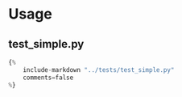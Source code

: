 # Usage

## test_simple.py

```python
{%
    include-markdown "../tests/test_simple.py"
    comments=false
%}
```
